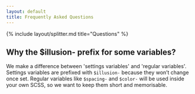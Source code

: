 ```yaml
---
layout: default
title: Frequently Asked Questions
---
```


{% include layout/splitter.md title="Questions" %}

## Why the $illusion- prefix for some variables?

We make a difference between 'settings variables' and 'regular variables'. Settings variables are prefixed with `$illusion-` because they won’t change once set. Regular variables like `$spacing-` and `$color-` will be used inside your own SCSS, so we want to keep them short and memorisable.
